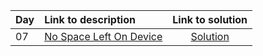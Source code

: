 | Day | Link to description | Link to solution
|:---|:---|:---:|
| 07 | [No Space Left On Device](https://adventofcode.com/2022/day/7) | [Solution](https://github.com/versenyi98/advent-of-code-solutions/tree/main/Advent%20of%20Code/2022/Day%2007%20-%20No%20Space%20Left%20On%20Device)|
